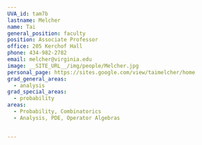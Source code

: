 ```yaml
---
UVA_id: tam7b
lastname: Melcher
name: Tai
general_position: faculty
position: Associate Professor
office: 205 Kerchof Hall
phone: 434-982-2782
email: melcher@virginia.edu
image: __SITE_URL__/img/people/Melcher.jpg
personal_page: https://sites.google.com/view/taimelcher/home
grad_general_areas:
  - analysis
grad_special_areas:
  - probability
areas:
  - Probability, Combinatorics
  - Analysis, PDE, Operator Algebras


---
```

